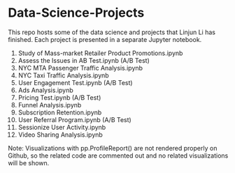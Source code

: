 # Data-Science-Projects
This repo hosts some of the data science and projects that Linjun Li has finished. Each project is presented in a separate Jupyter notebook.

1. Study of Mass-market Retailer Product Promotions.ipynb
2. Assess the Issues in AB Test.ipynb (A/B Test)
3. NYC MTA Passenger Traffic Analysis.ipynb
4. NYC Taxi Traffic Analysis.ipynb
5. User Engagement Test.ipynb (A/B Test)
6. Ads Analysis.ipynb
7. Pricing Test.ipynb (A/B Test)
8. Funnel Analysis.ipynb
9. Subscription Retention.ipynb
10. User Referral Program.ipynb (A/B Test)
11. Sessionize User Activity.ipynb
12. Video Sharing Analysis.ipynb

Note: 
Visualizations with pp.ProfileReport() are not rendered properly on Github, so the related code are commented out and no related visualizations will be shown.
